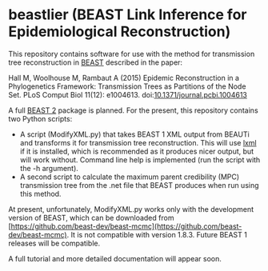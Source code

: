 beastlier (BEAST Link Inference for Epidemiological Reconstruction)
========

This repository contains software for use with the method for transmission tree reconstruction in [BEAST](http://beast.bio.ed.ac.uk/) described in the paper:

Hall M, Woolhouse M, Rambaut A (2015) Epidemic Reconstruction in a Phylogenetics Framework: Transmission Trees as Partitions of the Node Set. PLoS Comput Biol 11(12): e1004613. doi:[10.1371/journal.pcbi.1004613](http://dx.doi.org/10.1371/journal.pcbi.1004613)

A full [BEAST 2](http://beast2.org/) package is planned. For the present, this repository contains two Python scripts:

* A script (ModifyXML.py) that takes BEAST 1 XML output from BEAUTi and transforms it for transmission tree reconstruction. This will use [lxml](http://lxml.de/) if it is installed, which is recommended as it produces nicer output, but will work without. Command line help is implemented (run the script with the -h argument).
* A second script to calculate the maximum parent credibility (MPC) transmission tree from the .net file that BEAST produces when run using this method.

At present, unfortunately, ModifyXML.py works only with the development version of BEAST, which can be downloaded from [https://github.com/beast-dev/beast-mcmc](https://github.com/beast-dev/beast-mcmc). It is not compatible with version 1.8.3. Future BEAST 1 releases will be compatible.

A full tutorial and more detailed documentation will appear soon.

